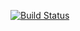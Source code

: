 [![Build Status](https://github.com/sku11busters/websocet/actions/workflows/build.yml/badge.svg)](https://github.com/sku11busters/websocet/actions/workflows/build.yml)
